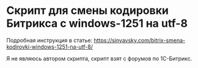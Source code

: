 # Скрипт для смены кодировки Битрикса с windows-1251 на utf-8

Подробная инструкция в статье: https://sinyavsky.com/bitrix-smena-kodirovki-windows-1251-na-utf-8/

Я не являюсь автором скрипта, скрипт взят с форумов по 1С-Битрикс.
